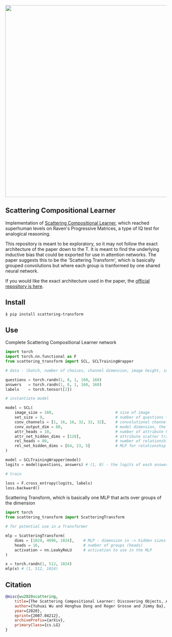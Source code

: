 <img src="./scattering.png" width="600px"></img>

## Scattering Compositional Learner

Implementation of <a href="https://arxiv.org/abs/2007.04212">Scattering Compositional Learner</a>, which reached superhuman levels on Raven's Progressive Matrices, a type of IQ test for analogical reasoning.

This repository is meant to be exploratory, so it may not follow the exact architecture of the paper down to the T. It is meant to find the underlying inductive bias that could be exported for use in attention networks. The paper suggests this to be the 'Scattering Transform', which is basically  grouped convolutions but where each group is tranformed by one shared neural network.

If you would like the exact architecture used in the paper, the <a href="https://github.com/dhh1995/SCL">official repository is here</a>.

## Install

```bash
$ pip install scattering-transform
```

## Use

Complete Scattering Compositional Learner network

```python
import torch
import torch.nn.functional as F
from scattering_transform import SCL, SCLTrainingWrapper

# data - (batch, number of choices, channel dimension, image height, image width)

questions = torch.randn(1, 8, 1, 160, 160)
answers   = torch.randn(1, 8, 1, 160, 160)
labels    = torch.tensor([2])

# instantiate model

model = SCL(
    image_size = 160,                           # size of image
    set_size = 9,                               # number of questions + 1 answer
    conv_channels = [1, 16, 16, 32, 32, 32],    # convolutional channel progression, 1 for greyscale, 3 for rgb
    conv_output_dim = 80,                       # model dimension, the output dimension of the vision net
    attr_heads = 10,                            # number of attribute heads
    attr_net_hidden_dims = [128],               # attribute scatter transform MLP hidden dimension(s)
    rel_heads = 80,                             # number of relationship heads
    rel_net_hidden_dims = [64, 23, 5]           # MLP for relationship net
)

model = SCLTrainingWrapper(model)
logits = model(questions, answers) # (1, 8) - the logits of each answer being the correct match

# train

loss = F.cross_entropy(logits, labels)
loss.backward()
```

Scattering Transform, which is basically one MLP that acts over groups of the dimension

```python
import torch
from scattering_transform import ScatteringTransform

# for potential use in a Transformer

mlp = ScatteringTransform(
    dims = [1024, 4096, 1024],    # MLP - dimension in -> hidden sizes -> dimension out
    heads = 16,                   # number of groups (heads)
    activation = nn.LeakyReLU     # activation to use in the MLP
)

x = torch.randn(1, 512, 1024)
mlp(x) # (1, 512, 1024)
```

## Citation

```bibtex
@misc{wu2020scattering,
    title={The Scattering Compositional Learner: Discovering Objects, Attributes, Relationships in Analogical Reasoning},
    author={Yuhuai Wu and Honghua Dong and Roger Grosse and Jimmy Ba},
    year={2020},
    eprint={2007.04212},
    archivePrefix={arXiv},
    primaryClass={cs.LG}
}
```
